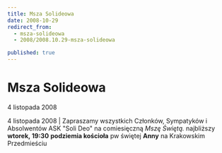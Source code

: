 ```yaml
---
title: Msza Solideowa
date: 2008-10-29
redirect_from: 
  - msza-solideowa
  - 2008/2008.10.29-msza-solideowa

published: true
---
```




# Msza Solideowa

<time>4 listopada 2008</time>

4 listopada 2008 | 
Zapraszamy wszystkich Członków, Sympatyków i Absolwentów
ASK "Soli Deo"
na comiesięczną *Mszę Świętą.*
najbliższy **wtorek,&nbsp;19:30**
**podziemia kościoła** pw świętej **Anny** na Krakowskim Przedmieściu
&nbsp;


<!--CONTENT FROM OLD SERVER (jos before 2013): 4 listopada 2008 | 
Zapraszamy wszystkich Członków, Sympatyków i Absolwentów
ASK "Soli Deo"
na comiesięczną *Mszę Świętą.*
najbliższy **wtorek,&nbsp;19:30**
**podziemia kościoła** pw świętej **Anny** na Krakowskim Przedmieściu
&nbsp;

-->

<!--{{json:{"created_date":"2008-10-29 12:46:07","publish_down":"0000-00-00 00:00:00","id":"669"}}}-->